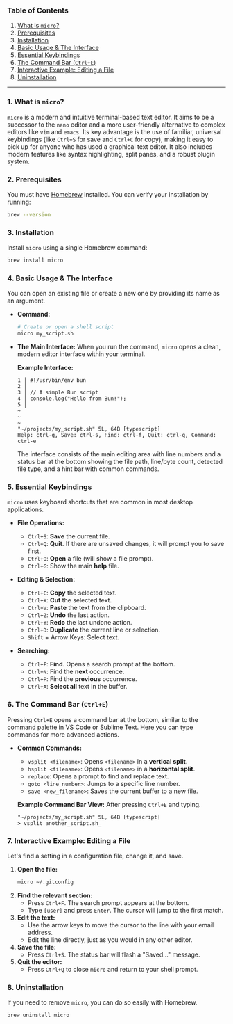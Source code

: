 ### Table of Contents

1.  [What is `micro`?](https://www.google.com/search?q=%231-what-is-micro)
2.  [Prerequisites](https://www.google.com/search?q=%232-prerequisites)
3.  [Installation](https://www.google.com/search?q=%233-installation)
4.  [Basic Usage & The Interface](https://www.google.com/search?q=%234-basic-usage--the-interface)
5.  [Essential Keybindings](https://www.google.com/search?q=%235-essential-keybindings)
6.  [The Command Bar (`Ctrl+E`)](https://www.google.com/search?q=%236-the-command-bar-ctrle)
7.  [Interactive Example: Editing a File](https://www.google.com/search?q=%237-interactive-example-editing-a-file)
8.  [Uninstallation](https://www.google.com/search?q=%238-uninstallation)

-----

### 1\. What is `micro`?

`micro` is a modern and intuitive terminal-based text editor. It aims to be a successor to the `nano` editor and a more user-friendly alternative to complex editors like `vim` and `emacs`. Its key advantage is the use of familiar, universal keybindings (like `Ctrl+S` for save and `Ctrl+C` for copy), making it easy to pick up for anyone who has used a graphical text editor. It also includes modern features like syntax highlighting, split panes, and a robust plugin system.

### 2\. Prerequisites

You must have [Homebrew](https://brew.sh/) installed. You can verify your installation by running:

```bash
brew --version
```

### 3\. Installation

Install `micro` using a single Homebrew command:

```bash
brew install micro
```

### 4\. Basic Usage & The Interface

You can open an existing file or create a new one by providing its name as an argument.

  * **Command:**

    ```bash
    # Create or open a shell script
    micro my_script.sh
    ```

  * **The Main Interface:**
    When you run the command, `micro` opens a clean, modern editor interface within your terminal.

    **Example Interface:**

    ```text
    1 │ #!/usr/bin/env bun
    2 │ 
    3 │ // A simple Bun script
    4 │ console.log("Hello from Bun!");
    5 │ 
    ~
    ~
    ~
    "~/projects/my_script.sh" 5L, 64B [typescript]
    Help: ctrl-g, Save: ctrl-s, Find: ctrl-f, Quit: ctrl-q, Command: ctrl-e
    ```

    The interface consists of the main editing area with line numbers and a status bar at the bottom showing the file path, line/byte count, detected file type, and a hint bar with common commands.

### 5\. Essential Keybindings

`micro` uses keyboard shortcuts that are common in most desktop applications.

  * **File Operations:**

      * `Ctrl+S`: **Save** the current file.
      * `Ctrl+Q`: **Quit**. If there are unsaved changes, it will prompt you to save first.
      * `Ctrl+O`: **Open** a file (will show a file prompt).
      * `Ctrl+G`: Show the main **help** file.

  * **Editing & Selection:**

      * `Ctrl+C`: **Copy** the selected text.
      * `Ctrl+X`: **Cut** the selected text.
      * `Ctrl+V`: **Paste** the text from the clipboard.
      * `Ctrl+Z`: **Undo** the last action.
      * `Ctrl+Y`: **Redo** the last undone action.
      * `Ctrl+D`: **Duplicate** the current line or selection.
      * `Shift` + Arrow Keys: Select text.

  * **Searching:**

      * `Ctrl+F`: **Find**. Opens a search prompt at the bottom.
      * `Ctrl+N`: Find the **next** occurrence.
      * `Ctrl+P`: Find the **previous** occurrence.
      * `Ctrl+A`: **Select all** text in the buffer.

### 6\. The Command Bar (`Ctrl+E`)

Pressing `Ctrl+E` opens a command bar at the bottom, similar to the command palette in VS Code or Sublime Text. Here you can type commands for more advanced actions.

  * **Common Commands:**

      * `vsplit <filename>`: Opens `<filename>` in a **vertical split**.
      * `hsplit <filename>`: Opens `<filename>` in a **horizontal split**.
      * `replace`: Opens a prompt to find and replace text.
      * `goto <line_number>`: Jumps to a specific line number.
      * `save <new_filename>`: Saves the current buffer to a new file.

    **Example Command Bar View:** After pressing `Ctrl+E` and typing.

    ```text
    "~/projects/my_script.sh" 5L, 64B [typescript]
    > vsplit another_script.sh_
    ```

### 7\. Interactive Example: Editing a File

Let's find a setting in a configuration file, change it, and save.

1.  **Open the file:**
    ```bash
    micro ~/.gitconfig
    ```
2.  **Find the relevant section:**
      * Press `Ctrl+F`. The search prompt appears at the bottom.
      * Type `[user]` and press `Enter`. The cursor will jump to the first match.
3.  **Edit the text:**
      * Use the arrow keys to move the cursor to the line with your email address.
      * Edit the line directly, just as you would in any other editor.
4.  **Save the file:**
      * Press `Ctrl+S`. The status bar will flash a "Saved..." message.
5.  **Quit the editor:**
      * Press `Ctrl+Q` to close `micro` and return to your shell prompt.

### 8\. Uninstallation

If you need to remove `micro`, you can do so easily with Homebrew.

```bash
brew uninstall micro
```